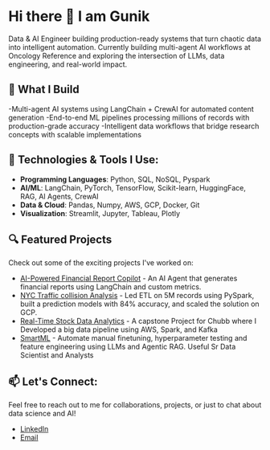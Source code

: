 # Hi there 👋 I am Gunik

Data & AI Engineer building production-ready systems that turn chaotic data into intelligent automation. Currently building multi-agent AI workflows at Oncology Reference and exploring the intersection of LLMs, data engineering, and real-world impact.

## 🚀 What I Build

-Multi-agent AI systems using LangChain + CrewAI for automated content generation
-End-to-end ML pipelines processing millions of records with production-grade accuracy
-Intelligent data workflows that bridge research concepts with scalable implementations

## 🔧 Technologies & Tools I Use:
- **Programming Languages**: Python, SQL, NoSQL, Pyspark
- **AI/ML**:  LangChain, PyTorch, TensorFlow, Scikit-learn, HuggingFace, RAG, AI Agents, CrewAI
- **Data & Cloud**: Pandas, Numpy, AWS, GCP, Docker, Git
- **Visualization**: Streamlit, Jupyter, Tableau, Plotly

## 🔍 Featured Projects
Check out some of the exciting projects I've worked on:
- [AI-Powered Financial Report Copilot](https://github.com/gun310801/FinAI-Copilot) - An AI Agent that generates financial reports using LangChain and custom metrics.
- [NYC Traffic collision Analysis](https://github.com/gun310801/NYC-Traffic-Collision-Analysis) - Led ETL on 5M records using PySpark, built a prediction models with 84% accuracy, and scaled the solution on GCP.
- [Real-Time Stock Data Analytics](https://github.com/gun310801/Real-Time-Stock-Data-Analytics) - A capstone Project for Chubb where I Developed a big data pipeline using AWS, Spark, and Kafka
- [SmartML](https://github.com/gun310801/SMARTML_GPT) - Automate manual finetuning, hyperparameter testing and feature engineering using LLMs and Agentic RAG. Useful Sr Data Scientist and Analysts


## 📫 Let's Connect:
Feel free to reach out to me for collaborations, projects, or just to chat about data science and AI!  
- [LinkedIn](www.linkedin.com/in/gunikluthra)  
- [Email](mailto:gunikluthra@outlook.com)  


<!--
**gun310801/gun310801** is a ✨ _special_ ✨ repository because its `README.md` (this file) appears on your GitHub profile.

Here are some ideas to get you started:

- 🔭 I’m currently working on ...
- 🌱 I’m currently learning ...
- 👯 I’m looking to collaborate on ...
- 🤔 I’m looking for help with ...
- 💬 Ask me about ...
- 📫 How to reach me: ...
- 😄 Pronouns: ...
- ⚡ Fun fact: ...
-->
